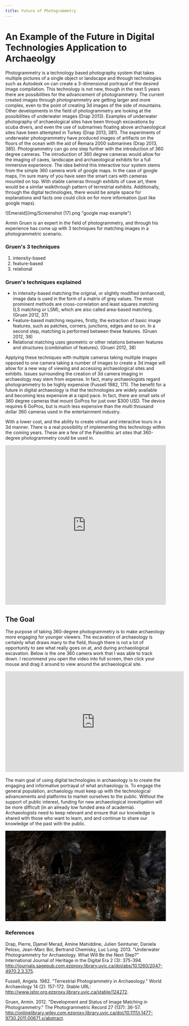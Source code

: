 ```yaml
---
title: Future of Photogrammetry
---
```

# An Example of the Future in Digital Technologies Application to Archaeolgy

Photogrammetry is a technology based photography system that takes multiple pictures of a single object or landscape and through technologies such as Autodesk on can create a 3-dimensional portrayal of the desired image compilation.  This technology is not new, though in the next 5 years there are possibilities for the advancement of photogrammetry.  The current created images through photogrammetry are getting larger and more complex, even to the point of creating 3d images of the side of mountains.  Other developments in the field of photogrammetry are looking at the possibilities of underwater images (Drap 2013).  Examples of underwater photography of archaeological sites have been through excavations by scuba divers, and even the use of submarines floating above archaeological sites have been attempted in Turkey (Drap 2013, 381).  The experiments of underwater photogrammetry have produced images of artifacts on the floors of the ocean with the aid of Remara 2000 submarines (Drap 2013, 385).  Photogrammetry can go one step further with the introduction of 360 degree cameras.  The introduction of 360 degree cameras would allow for the imaging of caves, landscape and archaeological exhibits for a full immersive experience.  The idea behind this interactive tour system stems from the simple 360 camera work of google maps.  In the case of google maps, I’m sure many of you have seen the smart cars with cameras mounted on top.   With stable cameras through exhibits of cave art, there would be a similar walkthrough pattern of terrestrial exhibits.  Additionally, through the digital technologies, there would be ample space for explanations and facts one could click on for more information (just like google maps).

![Emerald](img/Screenshot (17).png "google map example")

Armin Gruen is an expert in the field of photogrammetry, and through his experience has come up with 3 techniques for matching images in a photogrammetric scenario.  

### Gruen's 3 techniques
1. intensity-based
2. feature-based
3. relational

### Gruen's techniques explained
- In intensity-based matching the original, or slightly modified (enhanced), image data is used in the form of a matrix of grey values. The most prominent methods are cross-correlation and least squares matching (LS matching or LSM), which are also called area-based matching. (Gruen 2012, 37)
- Feature-based matching requires, firstly, the extraction of basic image features, such as patches, corners, junctions, edges and so on. In a second step, matching is performed between these features. (Gruen 2012, 38)
- Relational matching uses geometric or other relations between features and structures (combination of features). (Gruen 2012, 38)

Applying these techniques with multiple cameras taking multiple images opposed to one camera taking a number of images to create a 3d image will allow for a new way of viewing and accessing archaeological sites and exhibits.
Issues surrounding the creation of 3d camera imaging in archaeology may stem from expense.  In fact, many archaeologists regard photogrammetry to be highly expensive (Fussell 1982, 171).  The benefit for a future in digital archaeology is that the technologies are widely available and becoming less expensive at a rapid pace.  In fact, there are small sets of 360 degree cameras that mount GoPros for just over $300 USD.  The device requires 6 GoPros, but is much less expensive than the multi thousand dollar 360 cameras used in the entertainment industry.

With a lower cost, and the ability to create virtual and interactive tours in a 3d manner.  There is a real possibility of implementing this technology within the coming years.  These are a few of the Paleolithic art sites that 360-degree photogrammetry could be used in.

<iframe width="100%" height="500px" frameBorder="0" src="https://a.tiles.mapbox.com/v4/jhwilson.22789mgh.html?access_token=pk.eyJ1Ijoiamh3aWxzb24iLCJhIjoiY2l2MTR5NHF2MDAxYTJzcXprZDRzNzA1MCJ9.pJcpwYrWfMWJd6C1JB8QFA"></iframe>

## The Goal
The purpose of taking 360-degree photogrammetry is to make archaeology more engaging for younger viewers.  The excavation of archaeology is certainly what draws many to the field, though there is not a lot of opportunity to see what really goes on at, and during archaeological excavation.  Below is the one 360 camera work that I was able to track down.  I recommend you open the video into full screen, then click your mouse and drag it around to view around the archaeological site.

<iframe width="560" height="315" src="https://www.youtube.com/embed/fHSLW2K8ZjM" frameborder="0" allowfullscreen></iframe>

The main goal of using digital technologies in archaeology is to create the engaging and informative portrayal of what archaeology is.  To engage the general population, archaeology must keep up with the technological advancements and platforms to market ourselves to the public.  Without the support of public interest, funding for new archaeological investigation will be more difficult (in an already low funded area of academia).  Archaeologists need to keep relevant and ensure that our knowledge is shared with those who want to learn, and and continue to share our knowledge of the past with the public.

![Emerald](img/vel_uvodknizky_0070.jpgd1cfca66-04a8-42c9-87ad-13c43cd9fed7Original.jpg "3dimgcave")

### References


Drap, Pierre, Djamel Merad, Amine Mahiddine, Julien Seinturier, Daniela Peloso, Jean-Marc Boi, Bertrand Chemisky, Luc Long. 2013. "Underwater Photogrammetry for Archaeology. What Will Be the Next Step?" International Journal of Heritage in the Digital Era 2 (3): 375-394. http://journals.sagepub.com.ezproxy.library.uvic.ca/doi/abs/10.1260/2047-4970.2.3.375.

Fussell, Angela. 1982. "Terrestrial Photogrammetry in Archaeology." World Archaeology 14 (2): 157-172. Stable URL: http://www.jstor.org.ezproxy.library.uvic.ca/stable/124272.

Gruen, Armin. 2012. "Development and Status of Image Matching in Photogrammetry." The Photogrammetric Record 27 (137): 36-57. http://onlinelibrary.wiley.com.ezproxy.library.uvic.ca/doi/10.1111/j.1477-9730.2011.00671.x/abstract.

